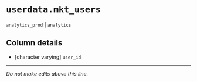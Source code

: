 # `userdata.mkt_users`
`analytics_prod` | `analytics`

## Column details
* [character varying] `user_id`

-------------------------------------------------------------------------------
*Do not make edits above this line.*
